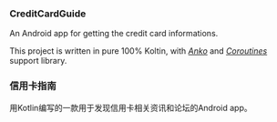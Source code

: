 ### CreditCardGuide

An Android app for getting the credit card informations.

This project is written in pure 100% Koltin, with *[Anko](https://github.com/Kotlin/anko)* and *[Coroutines](https://github.com/Kotlin/kotlinx.coroutines)* support library.

### 信用卡指南
用Kotlin编写的一款用于发现信用卡相关资讯和论坛的Android app。